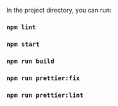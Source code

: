 In the project directory, you can run:

### `npm lint`

### `npm start`

### `npm run build`

### `npm run prettier:fix`

### `npm run prettier:lint`
